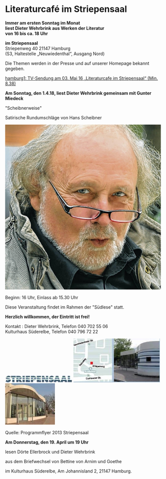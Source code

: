 # Literaturcafé im Striepensaal

**Immer am ersten Sonntag im Monat  
liest Dieter Wehrbrink aus Werken der Literatur  
von 16 bis ca. 18 Uhr**

**im Striepensaal**  
Striepenweg 40 21147 Hamburg  
(S3, Haltestelle „Neuwiedenthal“, Ausgang Nord)

Die Themen werden in der Presse und auf unserer Homepage bekannt
gegeben.

[hamburg1: TV-Sendung am 03. Mai 16 „Literaturcafe im Striepensaal“
(Min.
8.38)](http://www.hamburg1.de/sendungen/18/4575/Gymnasium_Finkenwerder_zeigt_Courage_Literaturcafe_im_Striepensaal.html)



**Am Sonntag, den 1.4.18, liest Dieter Wehrbrink gemeinsam mit Gunter Miedeck**

"Scheibnerweise"

Satirische Rundumschläge von Hans Scheibner

![](/img/scheibner.jpg)

Beginn: 16 Uhr, Einlass ab 15.30 Uhr

Diese Veranstaltung findet im Rahmen der "Südlese" statt.

**Herzlich willkommen, der Eintritt ist frei!**

Kontakt
:   Dieter Wehrbrink, Telefon 040 702 55 06  
    Kulturhaus Süderelbe, Telefon 040 796 72 22

![](/img/wsb_217x24_Logo_Striepensaal+geschnitten.JPG)
![](/img/wsb_280x141_Striepensaal+WEB.jpg)
![](/img/wsb_161x133_Striepensaal+II+WEB.jpg)

Quelle: Programmflyer 2013 Striepensaal

**Am Donnerstag, den 19. April um 19 Uhr**

lesen Dörte Ellerbrock und Dieter Wehrbrink 

aus dem Briefwechsel von Bettine von Arnim und Goethe

im Kulturhaus Süderelbe, Am Johannisland 2, 21147 Hamburg.
